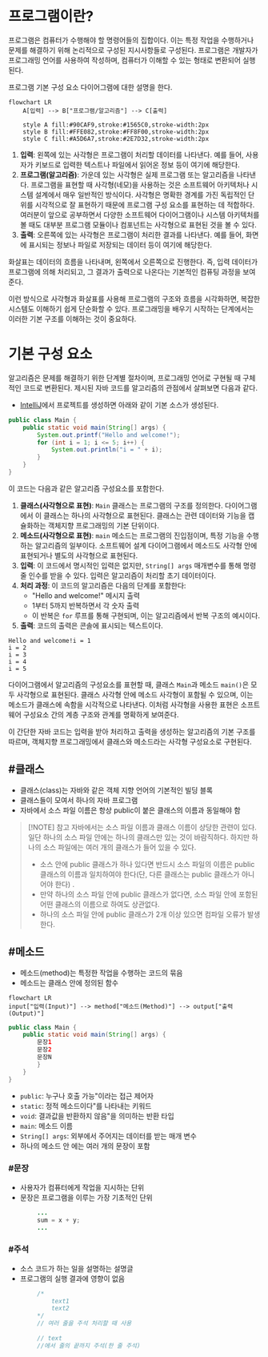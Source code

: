 
# 프로그램이란?

프로그램은 컴퓨터가 수행해야 할 명령어들의 집합이다. 이는 특정 작업을 수행하거나 문제를 해결하기 위해 논리적으로 구성된 지시사항들로 구성된다. 프로그램은 개발자가 프로그래밍 언어를 사용하여 작성하며, 컴퓨터가 이해할 수 있는 형태로 변환되어 실행된다.

프로그램 기본 구성 요소 다이어그램에 대한 설명을 한다.

```mermaid
flowchart LR
    A[입력] --> B["프로그램/알고리즘"] --> C[출력]
    
    style A fill:#90CAF9,stroke:#1565C0,stroke-width:2px
    style B fill:#FFE082,stroke:#FF8F00,stroke-width:2px
    style C fill:#A5D6A7,stroke:#2E7D32,stroke-width:2px
```

1. **입력**: 왼쪽에 있는 사각형은 프로그램이 처리할 데이터를 나타낸다. 예를 들어, 사용자가 키보드로 입력한 텍스트나 파일에서 읽어온 정보 등이 여기에 해당한다.
2. **프로그램(알고리즘)**: 가운데 있는 사각형은 실제 프로그램 또는 알고리즘을 나타낸다. 프로그램을 표현할 때 사각형(네모)을 사용하는 것은 소프트웨어 아키텍처나 시스템 설계에서 매우 일반적인 방식이다. 사각형은 명확한 경계를 가진 독립적인 단위를 시각적으로 잘 표현하기 때문에 프로그램 구성 요소를 표현하는 데 적합하다. 여러분이 앞으로 공부하면서 다양한 소프트웨어 다이어그램이나 시스템 아키텍처를 볼 때도 대부분 프로그램 모듈이나 컴포넌트는 사각형으로 표현된 것을 볼 수 있다.
3. **출력**: 오른쪽에 있는 사각형은 프로그램이 처리한 결과를 나타낸다. 예를 들어, 화면에 표시되는 정보나 파일로 저장되는 데이터 등이 여기에 해당한다.

화살표는 데이터의 흐름을 나타내며, 왼쪽에서 오른쪽으로 진행한다. 즉, 입력 데이터가 프로그램에 의해 처리되고, 그 결과가 출력으로 나온다는 기본적인 컴퓨팅 과정을 보여준다.

이런 방식으로 사각형과 화살표를 사용해 프로그램의 구조와 흐름을 시각화하면, 복잡한 시스템도 이해하기 쉽게 단순화할 수 있다. 프로그래밍을 배우기 시작하는 단계에서는 이러한 기본 구조를 이해하는 것이 중요하다.

# 기본 구성 요소

알고리즘은 문제를 해결하기 위한 단계별 절차이며, 프로그래밍 언어로 구현될 때 구체적인 코드로 변환된다. 제시된 자바 코드를 알고리즘의 관점에서 살펴보면 다음과 같다.

- [IntelliJ](../../Utils/IntelliJ.md)에서 프로젝트를 생성하면 아래와 같이 기본 소스가 생성된다.
```Java
public class Main {
    public static void main(String[] args) {
        System.out.printf("Hello and welcome!");
        for (int i = 1; i <= 5; i++) {
            System.out.println("i = " + i);
        }
    }
}
```

이 코드는 다음과 같은 알고리즘 구성요소를 포함한다.

1. **클래스(사각형으로 표현)**: `Main` 클래스는 프로그램의 구조를 정의한다. 다이어그램에서 이 클래스는 하나의 사각형으로 표현된다. 클래스는 관련 데이터와 기능을 캡슐화하는 객체지향 프로그래밍의 기본 단위이다.
2. **메소드(사각형으로 표현)**: `main` 메소드는 프로그램의 진입점이며, 특정 기능을 수행하는 알고리즘의 일부이다. 소프트웨어 설계 다이어그램에서 메소드도 사각형 안에 표현되거나 별도의 사각형으로 표현된다.
3. **입력**: 이 코드에서 명시적인 입력은 없지만, `String[] args` 매개변수를 통해 명령줄 인수를 받을 수 있다. 입력은 알고리즘이 처리할 초기 데이터이다.
4. **처리 과정**: 이 코드의 알고리즘은 다음의 단계를 포함한다:
    - "Hello and welcome!" 메시지 출력
    - 1부터 5까지 반복하면서 각 숫자 출력
    - 이 반복은 `for` 루프를 통해 구현되며, 이는 알고리즘에서 반복 구조의 예시이다.
5. **출력**: 코드의 출력은 콘솔에 표시되는 텍스트이다.
    
```
Hello and welcome!i = 1
i = 2
i = 3
i = 4
i = 5
```

다이어그램에서 알고리즘의 구성요소를 표현할 때, 클래스 `Main`과 메소드 `main()`은 모두 사각형으로 표현된다. 클래스 사각형 안에 메소드 사각형이 포함될 수 있으며, 이는 메소드가 클래스에 속함을 시각적으로 나타낸다. 이처럼 사각형을 사용한 표현은 소프트웨어 구성요소 간의 계층 구조와 관계를 명확하게 보여준다.

이 간단한 자바 코드는 입력을 받아 처리하고 출력을 생성하는 알고리즘의 기본 구조를 따르며, 객체지향 프로그래밍에서 클래스와 메소드라는 사각형 구성요소로 구현된다.


## #클래스 

- 클래스(class)는 자바와 같은 객체 지향 언어의 기본적인 빌딩 블록
- 클래스들이 모여서 하나의 자바 프로그램
- 자바에서 소스 파일 이름은 항상 public이 붙은 클래스의 이름과 동일해야 함

> [!NOTE] 참고
자바에서는 소스 파일 이름과 클래스 이름이 상당한 관련이 있다. 일단 하나의 소스 파일 안에는 하나의 클래스만 있는 것이 바람직하다. 하지만 하나의 소스 파일에는 여러 개의 클래스가 들어 있을 수 있다. 
> - 소스 안에 public 클래스가 하나 있다면 반드시 소스 파일의 이름은 public 클래스의 이름과 일치하여야 한다(단, 다른 클래스는 public 클래스가 아니어야 한다) .
> - 만약 하나의 소스 파일 안에 public 클래스가 없다면, 소스 파일 안에 포함된 어떤 클래스의 이름으로 하여도 상관없다.
> - 하나의 소스 파일 안에 public 클래스가 2개 이상 있으면 컴파일 오류가 발생한다.
> 


## #메소드 

- 메소드(method)는 특정한 작업을 수행하는 코드의 묶음
- 메소드는 클래스 안에 정의된 함수


```mermaid
flowchart LR
input["입력(Input)"] --> method["메소드(Method)"] --> output["출력(Output)"]

```


```Java
public class Main {
    public static void main(String[] args) {
        문장1
        문장2
        문장N
        }
    }
}
```

- `public`: 누구나 호출 가능"이라는 접근 제어자
- `static`: 정적 메소드이다"를 나타내는 키워드
- `void`: 결과값을 반환하지 않음"을 의미하는 반환 타입
- `main`: 메소드 이름
- `String[] args`: 외부에서 주어지는 데이터를 받는 매개 변수
- 하나의 메소드 안 에는 여러 개의 문장이 포함

### #문장

- 사용자가 컴퓨터에게 작업을 지시하는 단위
- 문장은 프로그램을 이루는 가장 기초적인 단위

```Java
		...
		sum = x + y;
		...
```

### #주석

- 소스 코드가 하는 일을 설명하는 설명글
- 프로그램의 실행 결과에 영향이 없음

```Java
		/* 
			text1
			text2		
		*/
		// 여러 줄을 주석 처리할 때 사용
		
		// text
		//에서 줄의 끝까지 주석(한 줄 주석)
		
```


